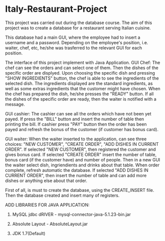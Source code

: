 # Italy-Restaurant-Project
This project was carried out during the database course. 
The aim of this project was to create a database for a restaurant serving Italian cuisine.

This database had a main GUI, where the employee had to insert a username and a password. Depending on the employee's position, i.e. waiter, chef, etc, he/she was trasferred to the relevant GUI for each position. 

The interface of this project implement with Java Application. 
GUI Chef: The chef can see the orders and can select one of them. Then the dishes of the specific order are displyed. Upon choosing the specific dish and pressing "SHOW INGREDIENTS" button, the chef is able to see the ingredients of the selected dish. The ingredients displayed are the standard ingredients, as well as some extras ingredients that the customer might have chosen. When the chef has prepared the dish, he/she presses the "READY" button. If all the dishes of the specific order are ready, then the waiter is notified with a message.  

GUI cashier: The cashier can see all the orders which have not been yet payed. If press the "BILL" button and insert the number of table then printing the bill. If cashier press "PAY" button then the order has been payed and refresh the bonus of the customer (if customer has bonus card).  

GUI waiter: When the waiter inserted to the application, can see three choices: "NEW CUSTOMER", "CREATE ORDER", "ADD DISHES IN CURRENT ORDER".  If selected "NEW CUSTOMER", then registered the customer and gives bonus card. If selected "CREATE ORDER" insert the number of table, bonus card (if the customer have) and number of people. Then in a new GUI the waiter select dish, ingriendients and drinks about that table. When order complete, refresh automatic the database. If selected "ADD DISHES IN CURRENT ORDER", then insert the number of table and can add more dishes or anything else about that order.  

First of all, is must to create the database, using the CREATE_INSERT file. Then the database created and insert many of registers. 

ADD LIBRARIES FOR JAVA APPLICATION:

1) MySQL jdbc dRIVER - mysql-connector-java-5.1.23-bin.jar

2) Absolute Layout - AbsoluteLayout.jar 

3) JDK 1.7(Default)
